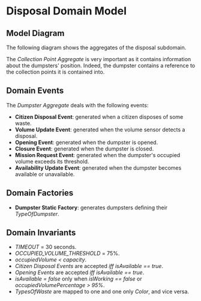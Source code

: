 # Disposal Domain Model

## Model Diagram

The following diagram shows the aggregates of the disposal subdomain.

<!--![Diagram Image Link](./disposal-domain-model.puml)-->

The *Collection Point Aggregate* is very important as it contains information about the dumpsters' position. Indeed, the dumpster contains a reference to the collection points it is contained into.

## Domain Events

The *Dumpster Aggregate* deals with the following events:

* **Citizen Disposal Event**: generated when a citizen disposes of some waste.
* **Volume Update Event**: generated when the volume sensor detects a disposal.
* **Opening Event**: generated when the dumpster is opened.
* **Closure Event**: generated when the dumpster is closed.
* **Mission Request Event**: generated when the dumpster's occupied volume exceeds its threshold.
* **Availability Update Event**: generated when the dumpster becomes available or unavailable.

## Domain Factories

* **Dumpster Static Factory**: generates dumpsters defining their *TypeOfDumpster*.

## Domain Invariants

* *TIMEOUT* = 30 seconds.
* *OCCUPIED_VOLUME_THRESHOLD* = 75%.
* *occupiedVolume < capacity*.
* *Citizen Disposal Events* are accepted *iff isAvailable == true*.
* *Opening Events* are accepted *iff isAvailable == true*.
* *isAvailable = false* only when *isWorking == false* or *occupiedVolumePercentage > 95%*.
* *TypesOfWaste* are mapped to one and one only *Color*, and vice versa.
